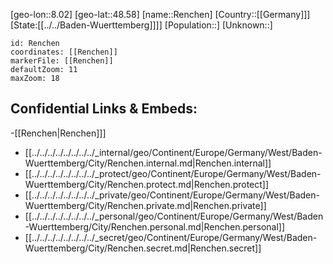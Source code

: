 ﻿---
location: [48.58,8.02]
mapzoom: [7,12] 
mapmarker: city 
type: City
tags:
- geo/City


SpocWebEntityId: 33707
isDeleted: false
confidential: public

---
[geo-lon::8.02]
[geo-lat::48.58]
[name::Renchen]
[Country::[[Germany]]]
[State:[[../../Baden-Wuerttemberg]]]]
[Population::]
[Unknown::]


```leaflet
id: Renchen
coordinates: [[Renchen]]
markerFile: [[Renchen]]
defaultZoom: 11 
maxZoom: 18
```


## Confidential Links & Embeds: 
-[[Renchen|Renchen]]] 
- [[../../../../../../../../_internal/geo/Continent/Europe/Germany/West/Baden-Wuerttemberg/City/Renchen.internal.md|Renchen.internal]] 
- [[../../../../../../../../_protect/geo/Continent/Europe/Germany/West/Baden-Wuerttemberg/City/Renchen.protect.md|Renchen.protect]] 
- [[../../../../../../../../_private/geo/Continent/Europe/Germany/West/Baden-Wuerttemberg/City/Renchen.private.md|Renchen.private]] 
- [[../../../../../../../../_personal/geo/Continent/Europe/Germany/West/Baden-Wuerttemberg/City/Renchen.personal.md|Renchen.personal]] 
- [[../../../../../../../../_secret/geo/Continent/Europe/Germany/West/Baden-Wuerttemberg/City/Renchen.secret.md|Renchen.secret]] 
